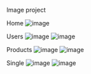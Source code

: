 Image project

Home
![image](https://github.com/hao1202/react-admin/assets/123229683/610edae1-e941-4e55-8781-4841b3640943)

Users
![image](https://github.com/hao1202/react-admin/assets/123229683/7c83b2e0-d57b-41b0-a8c3-9c3124b35391)
![image](https://github.com/hao1202/react-admin/assets/123229683/57f926ef-1a66-45cb-bb8c-b715af9cf6a1)

Products
![image](https://github.com/hao1202/react-admin/assets/123229683/a0a5b6d9-a133-41b0-a1f9-bf5f266c71db)
![image](https://github.com/hao1202/react-admin/assets/123229683/5ef9401c-69fb-4c22-bd0b-f1d55e269626)



Single 
![image](https://github.com/hao1202/react-admin/assets/123229683/c0340d78-82c2-4535-be1b-7175e016035c)
![image](https://github.com/hao1202/react-admin/assets/123229683/6f6fdfc8-2fc0-430c-9409-2279c54e056e)
